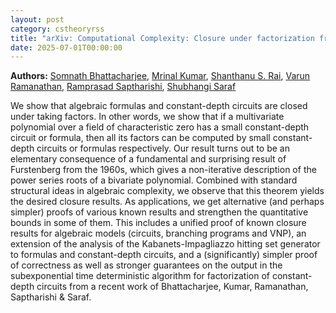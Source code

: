 ```yaml
---
layout: post
category: cstheoryrss
title: "arXiv: Computational Complexity: Closure under factorization from a result of Furstenberg"
date: 2025-07-01T00:00:00
---
```


**Authors:** [Somnath Bhattacharjee](https://dblp.uni-trier.de/search?q=Somnath+Bhattacharjee), [Mrinal Kumar](https://dblp.uni-trier.de/search?q=Mrinal+Kumar), [Shanthanu S. Rai](https://dblp.uni-trier.de/search?q=Shanthanu+S.+Rai), [Varun Ramanathan](https://dblp.uni-trier.de/search?q=Varun+Ramanathan), [Ramprasad Saptharishi](https://dblp.uni-trier.de/search?q=Ramprasad+Saptharishi), [Shubhangi Saraf](https://dblp.uni-trier.de/search?q=Shubhangi+Saraf)

We show that algebraic formulas and constant-depth circuits are closed under
taking factors. In other words, we show that if a multivariate polynomial over
a field of characteristic zero has a small constant-depth circuit or formula,
then all its factors can be computed by small constant-depth circuits or
formulas respectively.
Our result turns out to be an elementary consequence of a fundamental and
surprising result of Furstenberg from the 1960s, which gives a non-iterative
description of the power series roots of a bivariate polynomial. Combined with
standard structural ideas in algebraic complexity, we observe that this theorem
yields the desired closure results.
As applications, we get alternative (and perhaps simpler) proofs of various
known results and strengthen the quantitative bounds in some of them. This
includes a unified proof of known closure results for algebraic models
(circuits, branching programs and VNP), an extension of the analysis of the
Kabanets-Impagliazzo hitting set generator to formulas and constant-depth
circuits, and a (significantly) simpler proof of correctness as well as
stronger guarantees on the output in the subexponential time deterministic
algorithm for factorization of constant-depth circuits from a recent work of
Bhattacharjee, Kumar, Ramanathan, Saptharishi & Saraf.
